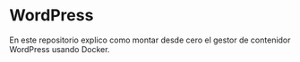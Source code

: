 # WordPress
En este repositorio explico como montar desde cero el gestor de contenidor WordPress usando Docker. 
